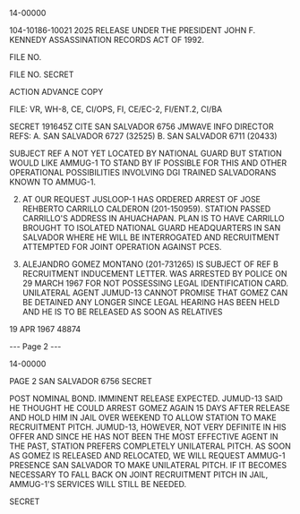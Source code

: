 14-00000

104-10186-10021 2025 RELEASE UNDER THE PRESIDENT JOHN F. KENNEDY ASSASSINATION RECORDS ACT OF 1992.

FILE NO.

FILE NO. SECRET

ACTION ADVANCE COPY

FILE: VR, WH-8, CE, CI/OPS, FI, CE/EC-2, FI/ENT.2, CI/BA

SECRET 191645Z CITE SAN SALVADOR 6756
JMWAVE INFO DIRECTOR
REFS: A. SAN SALVADOR 6727 (32525)
B. SAN SALVADOR 6711 (20433)

SUBJECT REF A NOT YET LOCATED BY NATIONAL GUARD BUT STATION WOULD LIKE AMMUG-1 TO STAND BY IF POSSIBLE FOR THIS AND OTHER OPERATIONAL POSSIBILITIES INVOLVING DGI TRAINED SALVADORANS KNOWN TO AMMUG-1.

2. AT OUR REQUEST JUSLOOP-1 HAS ORDERED ARREST OF JOSE REHBERTO CARRILLO CALDERON (201-150959). STATION PASSED CARRILLO'S ADDRESS IN AHUACHAPAN. PLAN IS TO HAVE CARRILLO BROUGHT TO ISOLATED NATIONAL GUARD HEADQUARTERS IN SAN SALVADOR WHERE HE WILL BE INTERROGATED AND RECRUITMENT ATTEMPTED FOR JOINT OPERATION AGAINST PCES.

3. ALEJANDRO GOMEZ MONTANO (201-731265) IS SUBJECT OF REF B RECRUITMENT INDUCEMENT LETTER. WAS ARRESTED BY POLICE ON 29 MARCH 1967 FOR NOT POSSESSING LEGAL IDENTIFICATION CARD. UNILATERAL AGENT JUMUD-13 CANNOT PROMISE THAT GOMEZ CAN BE DETAINED ANY LONGER SINCE LEGAL HEARING HAS BEEN HELD AND HE IS TO BE RELEASED AS SOON AS RELATIVES

19 APR 1967 48874

--- Page 2 ---

14-00000

PAGE 2 SAN SALVADOR 6756 SECRET

POST NOMINAL BOND. IMMINENT RELEASE EXPECTED. JUMUD-13 SAID HE THOUGHT HE COULD ARREST GOMEZ AGAIN 15 DAYS AFTER RELEASE AND HOLD HIM IN JAIL OVER WEEKEND TO ALLOW STATION TO MAKE RECRUITMENT PITCH. JUMUD-13, HOWEVER, NOT VERY DEFINITE IN HIS OFFER AND SINCE HE HAS NOT BEEN THE MOST EFFECTIVE AGENT IN THE PAST, STATION PREFERS COMPLETELY UNILATERAL PITCH. AS SOON AS GOMEZ IS RELEASED AND RELOCATED, WE WILL REQUEST AMMUG-1 PRESENCE SAN SALVADOR TO MAKE UNILATERAL PITCH. IF IT BECOMES NECESSARY TO FALL BACK ON JOINT RECRUITMENT PITCH IN JAIL, AMMUG-1'S SERVICES WILL STILL BE NEEDED.

SECRET
